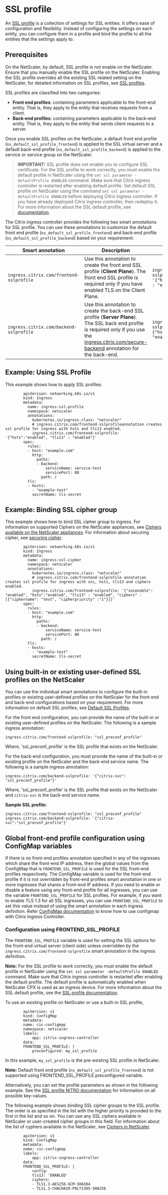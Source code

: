 # SSL profile

An [SSL profile](https://docs.citrix.com/en-us/citrix-adc/13/ssl/ssl-profiles.html) is a collection of settings for SSL entities. It offers ease of configuration and flexibility. Instead of configuring the settings on each entity, you can configure them in a profile and bind the profile to all the entities that the settings apply to.

## Prerequisites

On the NetScaler, by default, SSL profile is not enable on the NetScaler. Ensure that you manually enable the SSL profile on the NetScaler. Enabling the SSL profile overrides all the existing SSL related setting on the NetScaler, for detailed information on SSL profiles, see [SSL profiles](https://docs.citrix.com/en-us/citrix-adc/13/ssl/ssl-profiles.html).

SSL profiles are classified into two categories:

-  **Front end profiles**: containing parameters applicable to the front-end entity. That is, they apply to the entity that receives requests from a client.
-  **Back-end profiles**: containing parameters applicable to the back-end entity. That is, they apply to the entity that sends client requests to a server.

Once you enable SSL profiles on the NetScaler, a default front end profile (`ns_default_ssl_profile_frontend`) is applied to the SSL virtual server and a default back-end profile (`ns_default_ssl_profile_backend`) is applied to the service or service group on the NetScaler.

> **IMPORTANT:**
> SSL profile does not enable you to configure SSL certificate. For the SSL profile to work correctly, you must enable the default profile in NetScaler using the `set ssl parameter -defaultProfile ENABLED` command. Make sure that Citrix ingress controller is restarted after enabling default profile.
Set default SSL profile on NetScaler using the command `set ssl parameter -defaultProfile ENABLED` before deploying Citrix ingress controller. If you have already deployed Citrix ingress controller, then redeploy it. For more information about the SSL default profile, see [documentation](https://docs.citrix.com/en-us/citrix-adc/current-release/ssl/ssl-profiles/ssl-enabling-the-default-profile.html).

The Citrix ingress controller provides the following two smart annotations for SSL profile. You can use these annotations to customize the default front end profile (`ns_default_ssl_profile_frontend`) and back-end profile (`ns_default_ssl_profile_backend`) based on your requirement:

| Smart annotation | Description | Sample |
| ---------------- | ------------ | ----- |
| `ingress.citrix.com/frontend-sslprofile` | Use this annotation to create the front end SSL profile (**Client Plane**). The front end SSL profile is required only if you have enabled TLS on the Client Plane. | `ingress.citrix.com/frontend-sslprofile: '{"hsts":"enabled", "tls12" : "enabled"}'`  |
| `ingress.citrix.com/backend-sslprofile` | Use this annotation to create the back-end SSL profile (**Server Plane**). The SSL back end profile is required only if you use the [ingress.citrix.com/secure-backend](https://developer-docs.citrix.com/projects/citrix-k8s-ingress-controller/en/latest/configure/annotations/) annotation for the back-end. | `ingress.citrix.com/backend-sslprofile: '{"citrix-svc":{"hsts":"enabled", "tls1" : "enabled"}}'`  |

## Example: Using SSL Profile

This example shows how to apply SSL profiles.

            apiVersion: networking.k8s.io/v1
            kind: Ingress
            metadata:
              name: ingress-ssl-profile
              namespace: netscaler
              annotations:
                kubernetes.io/ingress.class: "netscaler"
                # ingress.citrix.com/frontend-sslprofileannotation creates ssl profile for ingress with hsts and tls13 enabled.
                ingress.citrix.com/frontend-sslprofile: '{"hsts":"enabled", "tls13" : "enabled"}' 
            spec:
              rules:
              - host: "example.com"
                http:
                  paths:
                  - backend:
                      serviceName: service-test
                      servicePort: 80
                    path: /
              tls:
              - hosts:
                - "example-test"
                secretName: tls-secret

## Example: Binding SSL cipher group

This example shows how to bind SSL cipher group to ingress.
For information on supported Ciphers on the NetScaler appliances, see [Ciphers available on the NetScaler appliances](https://docs.citrix.com/en-us/citrix-adc/current-release/ssl/ciphers-available-on-the-citrix-adc-appliances.html).
For information about securing cipher, see [securing cipher](https://developer-docs.citrix.com/projects/citrix-k8s-ingress-controller/en/latest/how-to/secure-ingress/#using-cipher-groups).

            apiVersion: networking.k8s.io/v1
            kind: Ingress
            metadata:
              name: ingress-ssl-cipher
              namespace: netscaler
              annotations:
                kubernetes.io/ingress.class: "netscaler"
                # ingress.citrix.com/frontend-sslprofile annotation creates ssl profile for ingress with sni, hsts, tls13 and ciphers enabled.
                ingress.citrix.com/frontend-sslprofile: '{"snienable": "enabled", "hsts":"enabled", "tls13" : "enabled", "ciphers" : [{"ciphername": "test", "cipherpriority" :"1"}]}'  
            spec:
              rules:
              - host: "example.com"
                http:
                  paths:
                  - backend:
                      serviceName: service-test
                      servicePort: 80
                    path: /
              tls:
              - hosts:
                - "example-test"
                secretName: tls-secret

## Using built-in or existing user-defined SSL profiles on the NetScaler

You can use the individual smart annotations to configure the built-in profiles or existing user-defined profiles on the NetScaler for the front end and back-end configurations based on your requirement. For more information on default SSL profiles, see [Default SSL Profiles](https://docs.citrix.com/en-us/citrix-adc/13/ssl/ssl-profiles/ssl-appendix-b-default-frontend-backend-ssl-profile-settings.html).

For the front end configuration, you can provide the name of the built-in or existing user-defined profiles on the NetScaler. The following is a sample ingress annotation:

    ingress.citrix.com/frontend-sslprofile: "ssl_preconf_profile"

Where, 'ssl_preconf_profile' is the SSL profile that exists on the NetScaler.

For the back-end configuration, you must provide the name of the built-in or existing profile on the NetScaler and the back-end service name. The following is a sample ingress annotation:

    ingress.citrix.com/backend-sslprofile: '{"citrix-svc": "ssl_preconf_profile"}'

Where, 'ssl_preconf_profile' is the SSL profile that exists on the NetScaler and `citrix-svc` is the back-end service name.

**Sample SSL profile:**

    ingress.citrix.com/frontend-sslprofile: "ssl_preconf_profile"
    ingress.citrix.com/backend-sslprofile: '{"citrix-svc":"ssl_preconf_profile"}'

## Global front-end profile configuration using ConfigMap variables

If there is no front-end profiles annotation specified in any of the ingresses which share the front-end IP address, then the global values from the ConfigMap that is `FRONTEND_SSL_PROFILE` is used for the SSL front-end profiles respectively. The ConfigMap variable is used for the front-end profile if it is not overridden by front-end profiles smart annotation in one or more ingresses that shares a front-end IP address. If you need to enable or disable a feature using any front-end profile for all ingresses, you can use the variable `FRONTEND_SSL_PROFILE` for SSL profiles. For example, if you want to enable TLS 1.3 for all SSL ingresses, you can use `FRONTEND_SSL_PROFILE` to set this value instead of using the smart annotation in each ingress definition.
Refer [ConfigMap documentation](https://github.com/citrix/citrix-k8s-ingress-controller/blob/master/docs/configure/profiles.md) to know how to use configmap with Citrix Ingress Controller.

### Configuration using FRONTEND_SSL_PROFILE

The `FRONTEND_SSL_PROFILE` variable is used for setting the SSL options for the front-end virtual server (client side) unless overridden by the `ingress.citrix.com/frontend-sslprofile` smart annotation in the ingress definition.

**Note:**
For the SSL profile to work correctly, you must enable the default profile in NetScaler using the `set ssl parameter -defaultProfile ENABLED` command. Make sure that Citrix ingress controller is restarted after enabling the default profile. The default profile is automatically enabled when NetScaler CPX is used as an ingress device. For more information about the SSL default profile, see the [SSL profile documentation](https://docs.citrix.com/en-us/citrix-adc/current-release/ssl/ssl-profiles/ssl-enabling-the-default-profile.html).

To use an existing profile on NetScaler or use a built-in SSL profile,

            apiVersion: v1
            kind: ConfigMap
            metadata:
            name: cic-configmap
            namespace: netscaler
            labels:
                app: citrix-ingress-controller
            data:
            FRONTEND_SSL_PROFILE: |
                preconfigured: my_ssl_profile

In this example, `my_ssl_profile` is the pre-existing SSL profile in NetScaler.

**Note:**
Default front end profile (`ns_default_ssl_profile_frontend`) is not supported using FRONTEND_SSL_PROFILE.preconfigured variable.

Alternatively, you can set the profile parameters as shown in the following example. See the [SSL profile NITRO documentation](https://developer-docs.citrix.com/projects/citrix-adm-nitro-api-reference/en/latest/configuration/instances/Citrix-ADC/ns_sslprofile/) for information on all possible key-values.

The following example shows binding SSL cipher groups to the SSL profile. The order is as specified in the list with the higher priority is provided to the first in the list and so on. You can use any SSL ciphers available in NetScaler or user-created cipher groups in this field. For information about the list of cyphers available in the NetScaler, see [Ciphers in NetScaler](https://docs.citrix.com/en-us/citrix-adc/current-release/ssl/ciphers-available-on-the-citrix-adc-appliances.html).

            apiVersion: v1
            kind: ConfigMap
            metadata:
            name: cic-configmap
            labels:
                app: citrix-ingress-controller
            data:
            FRONTEND_SSL_PROFILE: |
                config:
                tls13: 'ENABLED'
                ciphers:
                - TLS1.3-AES256-GCM-SHA384
                - TLS1.3-CHACHA20-POLY1305-SHA256